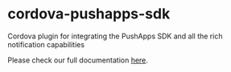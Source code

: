 # cordova-pushapps-sdk
Cordova plugin for integrating the PushApps SDK and all the rich notification capabilities

Please check our full documentation [here](https://docs.pushapps.mobi/docs/overview-4).
